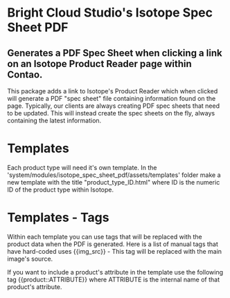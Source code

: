 # Bright Cloud Studio's Isotope Spec Sheet PDF
## Generates a PDF Spec Sheet when clicking a link on an Isotope Product Reader page within Contao.

This package adds a link to Isotope's Product Reader which when clicked will generate a PDF "spec sheet" file containing information found on the page. Typically, our clients are always creating PDF spec sheets that need to be updated. This will instead create the spec sheets on the fly, always containing the latest information.

# Templates
Each product type will need it's own template. In the 'system/modules/isotope_spec_sheet_pdf/assets/templates' folder make a new template with the title "product_type_ID.html" where ID is the numeric ID of the product type within Isotope.

# Templates - Tags
Within each template you can use tags that will be replaced with the product data when the PDF is generated. Here is a list of manual tags that have hard-coded uses
{{img_src}} - This tag will be replaced with the main image's source.

If you want to include a product's attribute in the template use the following tag
{{product::ATTRIBUTE}} where ATTRIBUTE is the internal name of that product's attribute.
